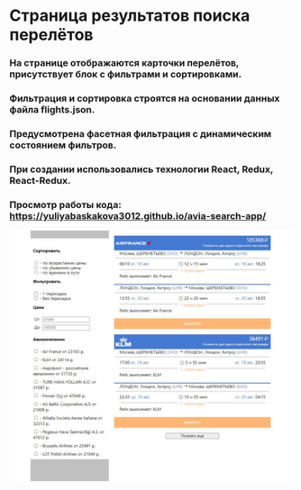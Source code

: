 # Cтраница результатов поиска перелётов

### На странице отображаются карточки перелётов, присутствует блок с фильтрами и сортировками.
### Фильтрация и сортировка строятся на основании данных файла flights.json.
### Предусмотрена фасетная фильтрация с динамическим состоянием фильтров.
### При создании использовались технологии React, Redux, React-Redux.
### Просмотр работы кода: https://yuliyabaskakova3012.github.io/avia-search-app/

<img src='./src/assets/avia-search1.jpg' alt='avia-search-image'>
